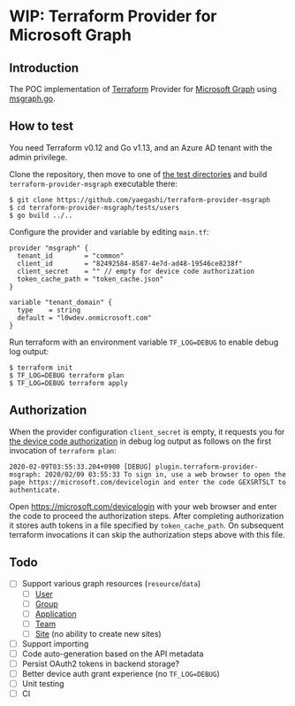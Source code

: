 # WIP: Terraform Provider for Microsoft Graph

## Introduction

The POC implementation of [Terraform](https://terraform.io) Provider for [Microsoft Graph](https://developer.microsoft.com/en-us/graph) using [msgraph.go](https://github.com/yaegashi/msgraph.go).

## How to test

You need Terraform v0.12 and Go v1.13, and an Azure AD tenant with the admin privilege.

Clone the repository, then move to one of [the test directories](tests) and build `terraform-provider-msgraph` executable there:

```console
$ git clone https://github.com/yaegashi/terraform-provider-msgraph
$ cd terraform-provider-msgraph/tests/users
$ go build ../..
```

Configure the provider and variable by editing `main.tf`:

```hcl
provider "msgraph" {
  tenant_id        = "common"
  client_id        = "82492584-8587-4e7d-ad48-19546ce8238f"
  client_secret    = "" // empty for device code authorization
  token_cache_path = "token_cache.json"
}

variable "tenant_domain" {
  type    = string
  default = "l0wdev.onmicrosoft.com"
}
```

Run terraform with an environment variable `TF_LOG=DEBUG` to enable debug log output:

```console
$ terraform init
$ TF_LOG=DEBUG terraform plan
$ TF_LOG=DEBUG terraform apply
```

## Authorization

When the provider configuration `client_secret` is empty,
it requests you for [the device code authorization](https://docs.microsoft.com/en-us/azure/active-directory/develop/v2-oauth2-device-code)
in debug log output as follows on the first invocation of `terraform plan`:

```
2020-02-09T03:55:33.204+0900 [DEBUG] plugin.terraform-provider-msgraph: 2020/02/09 03:55:33 To sign in, use a web browser to open the page https://microsoft.com/devicelogin and enter the code GEXSRT5LT to authenticate.
```

Open https://microsoft.com/devicelogin with your web browser and enter the code to proceed the authorization steps.
After completing authorization it stores auth tokens in a file specified by `token_cache_path`.
On subsequent terraform invocations it can skip the authorization steps above with this file.

## Todo

- [ ] Support various graph resources (`resource`/`data`)
  - [ ] [User](https://docs.microsoft.com/en-us/graph/api/resources/user)
  - [ ] [Group](https://docs.microsoft.com/en-us/graph/api/resources/group)
  - [ ] [Application](https://docs.microsoft.com/en-us/graph/api/resources/application)
  - [ ] [Team](https://docs.microsoft.com/en-us/graph/api/resources/teams-api-overview)
  - [ ] [Site](https://docs.microsoft.com/en-us/graph/api/resources/sharepoint) (no ability to create new sites)
- [ ] Support importing
- [ ] Code auto-generation based on the API metadata
- [ ] Persist OAuth2 tokens in backend storage?
- [ ] Better device auth grant experience (no `TF_LOG=DEBUG`)
- [ ] Unit testing
- [ ] CI
